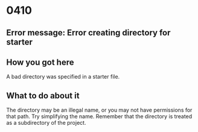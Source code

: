 # 0410

## Error message: Error creating directory for starter

## How you got here

A bad directory was specified in a starter file.

## What to do about it

The directory may be an illegal name, or you
may not have permissions for that path. Try simplifying
the name. Remember that the directory is treated
as a subdirectory of the project.


